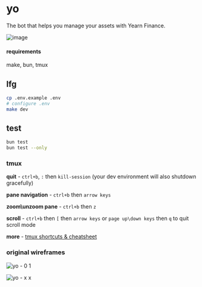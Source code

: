 # yo
The bot that helps you manage your assets with Yearn Finance.

![image](https://github.com/murderteeth/yo/assets/89237203/457188d4-bcf5-45a3-bb14-b8a48a091bed)


#### requirements
make, bun, tmux


## lfg
```sh
cp .env.example .env
# configure .env
make dev
```


## test
```sh
bun test
bun test --only
```


### tmux
**quit** - `ctrl+b`, `:` then `kill-session` (your dev environment will also shutdown gracefully)

**pane navigation** - `ctrl+b` then `arrow keys`

**zoom\unzoom pane** - `ctrl+b` then `z`

**scroll** - `ctrl+b` then `[` then `arrow keys` or `page up\down keys` then `q` to quit scroll mode

**more** - [tmux shortcuts & cheatsheet](https://gist.github.com/MohamedAlaa/2961058)


### original wireframes

![yo - 0 1](https://github.com/murderteeth/yo/assets/89237203/806338be-6b18-42f7-9a2e-9a2af6e430f7)

![yo - x x](https://github.com/murderteeth/yo/assets/89237203/3322e7ee-0b8c-43c4-9340-b10c47e86012)

